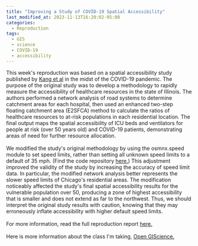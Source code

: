 ```yaml
---
title: "Improving a Study of COVID-19 Spatial Accessibility"
last_modified_at: 2023-11-13T16:20:02-05:00
categories:
  - Reproduction
tags:
  - GIS
  - science
  - COVID-19
  - accessibility
---
```


This week's reproduction was based on a spatial accessibility study published by [Kang et al](https://ij-healthgeographics.biomedcentral.com/articles/10.1186/s12942-020-00229-x) in the midst of the COVID-19 pandemic.
The purpose of the original study was to develop a methodology to rapidly measure the accessibility of healthcare resources in the state of Illinois. The authors performed a network analysis of road systems to determine catchment areas for each hospital, then used an enhanced two-step floating catchment area (E2SFCA) method to calculate the ratios of healthcare resources to at-risk populations in each residential location. The final output maps the spatial accessibility of ICU beds and ventilators for people at risk (over 50 years old) and COVID-19 patients, demonstrating areas of need for further resource allocation.\
\
We modified the study's original methodology by using the osmnx.speed module to set speed limits, rather than setting all unknown speed limits to a default of 35 mph.
(Find the code repository [here.](https://github.com/alanalutz/RPr-Kang-2020))
This adjustment improved the validity of the study by increasing the accuracy of speed limit data.
In particular, the modified network analysis better represents the slower speed limits of Chicago's residential areas. The modification noticeably affected the study's final spatial accessibility results for the vulnerable population over 50, producing a zone of highest accessibility that is smaller and does not extend as far to the northwest.
Thus, we should interpret the original study results with caution, knowing that they may erroneously inflate accessibility with higher default speed limits.\
\
For more information, read the full reproduction report [here.](https://alanalutz.github.io/RPr-Kang-2020/)\
\
Here is more information about the class I'm taking, [Open GIScience.](http://opengisci.github.io)

